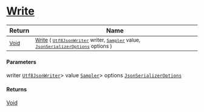 # [Write](./NetCoreSamplerConverter-100664132.md)



| Return | Name | 
| --- | --- | 
| <sub>[Void](https://docs.microsoft.com/en-us/dotnet/api/System.Void)</sub>| <sub>[Write](./NetCoreSamplerConverter-100664132.md) ( [`Utf8JsonWriter`](https://docs.microsoft.com/en-us/dotnet/api/System.Text.Json.Utf8JsonWriter) writer, [`Sampler`](./../../../Sampler.md) value, [`JsonSerializerOptions`](https://docs.microsoft.com/en-us/dotnet/api/System.Text.Json.JsonSerializerOptions) options )</sub>| <br>


#### Parameters
 writer  [`Utf8JsonWriter`](https://docs.microsoft.com/en-us/dotnet/api/System.Text.Json.Utf8JsonWriter)> value  [`Sampler`](./../../../Sampler.md)> options  [`JsonSerializerOptions`](https://docs.microsoft.com/en-us/dotnet/api/System.Text.Json.JsonSerializerOptions)
#### Returns
[Void](https://docs.microsoft.com/en-us/dotnet/api/System.Void)